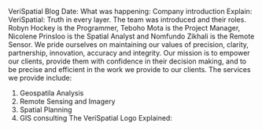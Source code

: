 VeriSpatial Blog
Date: 
What was happening: Company introduction
Explain:
VeriSpatial: Truth in every layer. The team was introduced and their roles. Robyn Hockey is the Programmer, Teboho Mota is the Project Manager, Nicolene Prinsloo is the Spatial Analyst and Nomfundo Zikhali is the Remote Sensor. We pride ourselves on maintaining our values of precision, clarity, partnership, innovation, accuracy and integrity. Our mission is to empower our clients, provide them with confidence in their decision making, and to be precise and efficient in the work we provide to our clients. 
The services we provide include: 
1.	Geospatila Analysis
2.	Remote Sensing and Imagery
3.	Spatial Planning
4.	GIS consulting
The VeriSpatial Logo Explained:
